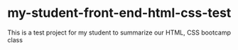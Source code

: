 # my-student-front-end-html-css-test
This is a test project for my student to summarize our HTML, CSS bootcamp class
